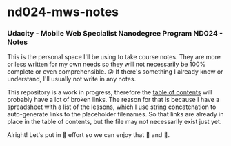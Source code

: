 # nd024-mws-notes

### Udacity - Mobile Web Specialist Nanodegree Program ND024 - Notes
This is the personal space I'll be using to take course notes. They are more or less written for my own needs so they will not necessarily be 100% complete or even comprehensible. :stuck_out_tongue_winking_eye: If there's something I already know or understand, I'll usually not write in any notes. 

This repository is a work in progress, therefore the [table of contents](ND024_TableOfContents.md) will probably have a lot of broken links. The reason for that is because I have a spreadsheet with a list of the lessons, which I use string concatenation to auto-generate links to the placeholder filenames. So that links are already in place in the table of contents, but the file may not necessarily exist just yet.

Alright! Let's put in :100: effort so we can enjoy that :beer: and  :sushi:.
